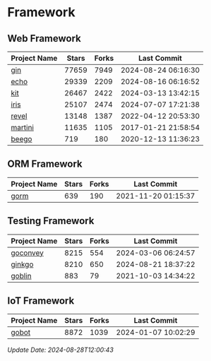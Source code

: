 # Framework

## Web Framework
| Project Name | Stars | Forks | Last Commit |
| ------------ | ----- | ----- | ----------- |
| [gin](https://github.com/gin-gonic/gin) | 77659 | 7949 | 2024-08-24 06:16:30 |
| [echo](https://github.com/labstack/echo) | 29339 | 2209 | 2024-08-16 06:16:52 |
| [kit](https://github.com/go-kit/kit) | 26467 | 2422 | 2024-03-13 13:42:15 |
| [iris](https://github.com/kataras/iris) | 25107 | 2474 | 2024-07-07 17:21:38 |
| [revel](https://github.com/revel/revel) | 13148 | 1387 | 2022-04-12 20:53:30 |
| [martini](https://github.com/go-martini/martini) | 11635 | 1105 | 2017-01-21 21:58:54 |
| [beego](https://github.com/astaxie/beego) | 719 | 180 | 2020-12-13 11:36:23 |

## ORM Framework
| Project Name | Stars | Forks | Last Commit |
| ------------ | ----- | ----- | ----------- |
| [gorm](https://github.com/jinzhu/gorm) | 639 | 190 | 2021-11-20 01:15:37 |

## Testing Framework
| Project Name | Stars | Forks | Last Commit |
| ------------ | ----- | ----- | ----------- |
| [goconvey](https://github.com/smartystreets/goconvey) | 8215 | 554 | 2024-03-06 06:24:57 |
| [ginkgo](https://github.com/onsi/ginkgo) | 8210 | 650 | 2024-08-21 18:37:22 |
| [goblin](https://github.com/franela/goblin) | 883 | 79 | 2021-10-03 14:34:22 |

## IoT Framework
| Project Name | Stars | Forks | Last Commit |
| ------------ | ----- | ----- | ----------- |
| [gobot](https://github.com/hybridgroup/gobot) | 8872 | 1039 | 2024-01-07 10:02:29 |

*Update Date: 2024-08-28T12:00:43*